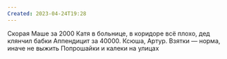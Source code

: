 ```yaml
---
Created: 2023-04-24T19:28
---
```

Скорая Маше за 2000
Катя в больнице, в коридоре всё плохо, дед клянчил бабки
Аппендицит за 40000. Ксюша, Артур. Взятки — норма, иначе не выжить
Попрошайки и калеки на улицах